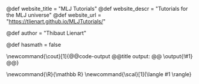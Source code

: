 <!-----------------------------------------------------
Add here global page variables to use throughout your
website.
The website_* must be defined for the RSS to work
------------------------------------------------------->
@def website_title = "MLJ Tutorials"
@def website_descr = "Tutorials for the MLJ universe"
@def website_url   = "https://tlienart.github.io/MLJTutorials/"

@def author = "Thibaut Lienart"

@def hasmath = false

\newcommand{\cout}[1]{@@code-output @@title output: @@ \output{!#1} @@}

<!-----------------------------------------------------
Add here global latex commands to use throughout your
pages. It can be math commands but does not need to be.
For instance:
* \newcommand{\phrase}{This is a long phrase to copy.}
------------------------------------------------------->
\newcommand{\R}{\mathbb R}
\newcommand{\scal}[1]{\langle #1 \rangle}
